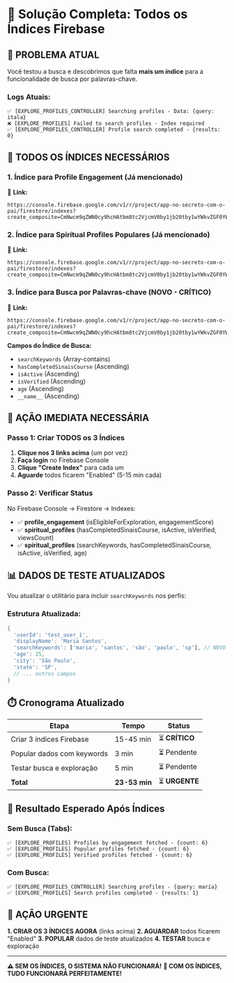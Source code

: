 # 🔧 Solução Completa: Todos os Índices Firebase

## 🎯 **PROBLEMA ATUAL**

Você testou a busca e descobrimos que falta **mais um índice** para a funcionalidade de busca por palavras-chave.

### **Logs Atuais:**
```
✅ [EXPLORE_PROFILES_CONTROLLER] Searching profiles - Data: {query: itala}
❌ [EXPLORE_PROFILES] Failed to search profiles - Index required
✅ [EXPLORE_PROFILES_CONTROLLER] Profile search completed - {results: 0}
```

## 🔗 **TODOS OS ÍNDICES NECESSÁRIOS**

### **1. Índice para Profile Engagement (Já mencionado)**
🔗 **Link:**
```
https://console.firebase.google.com/v1/r/project/app-no-secreto-com-o-pai/firestore/indexes?create_composite=CmNwcm9qZWN0cy9hcHAtbm8tc2VjcmV0by1jb20tby1wYWkvZGF0YWJhc2VzLyhkZWZhdWx0KS9jb2xsZWN0aW9uR3JvdXBzL3Byb2ZpbGVfZW5nYWdlbWVudC9pbmRleGVzL18QARocChhpc0VsaWdpYmxlRm9yRXhwbG9yYXRpb24QARoTCg9lbmdhZ2VtZW50U2NvcmUQAhoMCghfX25hbWVfXxAC
```

### **2. Índice para Spiritual Profiles Populares (Já mencionado)**
🔗 **Link:**
```
https://console.firebase.google.com/v1/r/project/app-no-secreto-com-o-pai/firestore/indexes?create_composite=CmNwcm9qZWN0cy9hcHAtbm8tc2VjcmV0by1jb20tby1wYWkvZGF0YWJhc2VzLyhkZWZhdWx0KS9jb2xsZWN0aW9uR3JvdXBzL3NwaXJpdHVhbF9wcm9maWxlcy9pbmRleGVzL18QARocChhoYXNDb21wbGV0ZWRTaW5haXNDb3Vyc2UQARoMCghpc0FjdGl2ZRABGg4KCmlzVmVyaWZpZWQQARoOCgp2aWV3c0NvdW50EAIaDAoIX19uYW1lX18QAg
```

### **3. Índice para Busca por Palavras-chave (NOVO - CRÍTICO)**
🔗 **Link:**
```
https://console.firebase.google.com/v1/r/project/app-no-secreto-com-o-pai/firestore/indexes?create_composite=CmNwcm9qZWN0cy9hcHAtbm8tc2VjcmV0by1jb20tby1wYWkvZGF0YWJhc2VzLyhkZWZhdWx0KS9jb2xsZWN0aW9uR3JvdXBzL3NwaXJpdHVhbF9wcm9maWxlcy9pbmRleGVzL18QARoSCg5zZWFyY2hLZXl3b3JkcxgBGhwKGGhhc0NvbXBsZXRlZFNpbmFpc0NvdXJzZRABGgwKCGlzQWN0aXZlEAEaDgoKaXNWZXJpZmllZBABGgcKA2FnZRABGgwKCF9fbmFtZV9fEAE
```

**Campos do Índice de Busca:**
- `searchKeywords` (Array-contains)
- `hasCompletedSinaisCoursе` (Ascending)
- `isActive` (Ascending)
- `isVerified` (Ascending)
- `age` (Ascending)
- `__name__` (Ascending)

## 🚀 **AÇÃO IMEDIATA NECESSÁRIA**

### **Passo 1: Criar TODOS os 3 Índices**
1. **Clique nos 3 links acima** (um por vez)
2. **Faça login** no Firebase Console
3. **Clique "Create Index"** para cada um
4. **Aguarde** todos ficarem "Enabled" (5-15 min cada)

### **Passo 2: Verificar Status**
No Firebase Console → Firestore → Indexes:
- ✅ **profile_engagement** (isEligibleForExploration, engagementScore)
- ✅ **spiritual_profiles** (hasCompletedSinaisCoursе, isActive, isVerified, viewsCount)
- ✅ **spiritual_profiles** (searchKeywords, hasCompletedSinaisCoursе, isActive, isVerified, age)

## 📊 **DADOS DE TESTE ATUALIZADOS**

Vou atualizar o utilitário para incluir `searchKeywords` nos perfis:

### **Estrutura Atualizada:**
```dart
{
  'userId': 'test_user_1',
  'displayName': 'Maria Santos',
  'searchKeywords': ['maria', 'santos', 'são', 'paulo', 'sp'], // NOVO!
  'age': 25,
  'city': 'São Paulo',
  'state': 'SP',
  // ... outros campos
}
```

## ⏱️ **Cronograma Atualizado**

| Etapa | Tempo | Status |
|-------|-------|--------|
| Criar 3 índices Firebase | 15-45 min | ⏳ **CRÍTICO** |
| Popular dados com keywords | 3 min | ⏳ Pendente |
| Testar busca e exploração | 5 min | ⏳ Pendente |
| **Total** | **23-53 min** | ⏳ **URGENTE** |

## 🧪 **Resultado Esperado Após Índices**

### **Sem Busca (Tabs):**
```
✅ [EXPLORE_PROFILES] Profiles by engagement fetched - {count: 6}
✅ [EXPLORE_PROFILES] Popular profiles fetched - {count: 6}
✅ [EXPLORE_PROFILES] Verified profiles fetched - {count: 6}
```

### **Com Busca:**
```
✅ [EXPLORE_PROFILES_CONTROLLER] Searching profiles - {query: maria}
✅ [EXPLORE_PROFILES] Search profiles completed - {results: 1}
```

## 🎯 **AÇÃO URGENTE**

**1. CRIAR OS 3 ÍNDICES AGORA** (links acima)
**2. AGUARDAR** todos ficarem "Enabled"
**3. POPULAR** dados de teste atualizados
**4. TESTAR** busca e exploração

---

**⚠️ SEM OS ÍNDICES, O SISTEMA NÃO FUNCIONARÁ!**
**🚀 COM OS ÍNDICES, TUDO FUNCIONARÁ PERFEITAMENTE!**